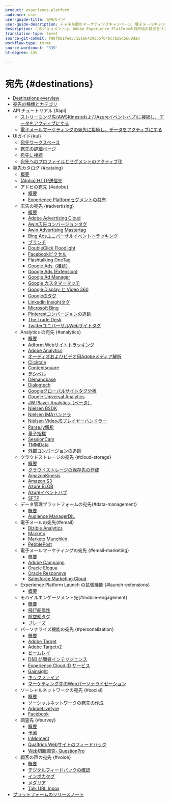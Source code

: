 ```yaml
---
product: experience-platform
audience: user
user-guide-title: 宛先ガイド
user-guide-description: チャネル間のマーケティングキャンペーン、電子メールキャンペーン、ターゲット広告など、様々な用途に使用する既知または不明なデータをアクティブ化します。
description: このドキュメントは、Adobe Experience Platformの目的地の目次をリストします
translation-type: tm+mt
source-git-commit: f98fb81fee57151e6424355f64bccb29c5669dad
workflow-type: tm+mt
source-wordcount: '339'
ht-degree: 43%

---
```



# 宛先 {#destinations}

* [Destinations overview](./home.md)
* [宛先の種類とカテゴリ ](./destination-types.md)
* API チュートリアル {#api}
   * [ストリーミング先(AWSKinesisおよびAzureイベントハブ)に接続し、データをアクティブにする](./api/streaming-destinations.md)
   * [電子メールマーケティングの宛先に接続し、データをアクティブにする](./api/email-marketing.md)
* UIガイド{#ui}
   * [宛先ワークスペース](./ui/destinations-workspace.md)
   * [宛先の詳細ページ](./ui/destination-details-page.md)
   * [宛先に接続](./ui/connect-destination.md)
   * [宛先へのプロファイルとセグメントのアクティブ化](./ui/activate-destinations.md)
* 宛先カタログ {#catalog}
   * [概要](./catalog/overview.md)
   * [ (Alpha) HTTP送信先](./catalog/http-destination.md)
   * アドビの宛先 {#adobe}
      * [概要](./catalog/adobe/overview.md)
      * [Experience Platformセグメントの共有](https://experienceleague.adobe.com/docs/audience-manager/user-guide/implementation-integration-guides/integration-experience-platform/aam-aep-audience-sharing.html)
   * 広告の宛先 {#advertising}
      * [概要](./catalog/advertising/overview.md)
      * [Adobe Advertising Cloud](./catalog/advertising/adobe-advertising-cloud.md)
      * [Awin広告コンバージョンタグ](./catalog/advertising/awin-conversiontag.md)
      * [Awin Advertising Mastertag](./catalog/advertising/awin-mastertag.md)
      * [Bing Adsユニバーサルイベントトラッキング](./catalog/advertising/bing-ads.md)
      * [ブランチ](./catalog/advertising/branch.md)
      * [DoubleClick Floodlight](./catalog/advertising/doubleclick-floodlight.md)
      * [Facebookピクセル](./catalog/advertising/facebook-pixel.md)
      * [Flashtalking OneTag](./catalog/advertising/flashtalking.md)
      * [Google Ads（接続）](./catalog/advertising/google-ads-destination.md)
      * [Google Ads (Extension)](./catalog/advertising/google-ads-extension.md)
      * [Google Ad Manager](./catalog/advertising/google-ad-manager.md)
      * [Google カスタマーマッチ](./catalog/advertising/google-customer-match.md)
      * [Google Display と Video 360](./catalog/advertising/google-dv360.md)
      * [Googleのタグ](./catalog/advertising/gtag-advertising.md)
      * [LinkedIn Insightタグ](./catalog/advertising/linkedin.md)
      * [Microsoft Bing](./catalog/advertising/bing.md)
      * [Pinterestコンバージョンの追跡](./catalog/advertising/pinterest.md)
      * [The Trade Desk](./catalog/advertising/tradedesk.md)
      * [TwitterユニバーサルWebサイトタグ](./catalog/advertising/twitter-uwt.md)
   * Analytics の宛先 {#analytics}
      * [概要](./catalog/analytics/overview.md)
      * [Adform Webサイトトラッキング](./catalog/analytics/adform.md)
      * [Adobe Analytics](./catalog/analytics/adobe-analytics.md)
      * [オーディオおよびビデオ用Adobeメディア解析](./catalog/analytics/adobe-video-analytics.md)
      * [Clicktale](./catalog/analytics/clicktale.md)
      * [Contentsquare](./catalog/analytics/contentsquare.md)
      * [デシベル](./catalog/analytics/decibel.md)
      * [Demandbase](./catalog/analytics/demandbase.md)
      * [Dialogtech](./catalog/analytics/dialogtech.md)
      * [Googleグローバルサイトタグ分析](./catalog/analytics/gtag-analytics.md)
      * [Google Universal Analytics](./catalog/analytics/google-universal-analytics.md)
      * [JW Player Analytics（ベータ）](./catalog/analytics/jw-player-analytics.md)
      * [Nielsen BSDK](./catalog/analytics/nielsen-bsdk.md)
      * [Nielsen IMAハンドラ](./catalog/analytics/nielsen-ima.md)
      * [Nielsen VideoJSプレイヤーハンドラー](./catalog/analytics/nielsen-videojs.md)
      * [Parse.ly解析](./catalog/analytics/parsely.md)
      * [量子指標](./catalog/analytics/quantum-metric.md)
      * [SessionCam](./catalog/analytics/sessioncam.md)
      * [TMMData](./catalog/analytics/tmmdata.md)
      * [外部コンバージョンの追跡](./catalog/analytics/yext.md)
   * クラウドストレージの宛先 {#cloud-storage}
      * [概要](./catalog/cloud-storage/overview.md)
      * [クラウドストレージの保存先の作成](./catalog/cloud-storage/workflow.md)
      * [AmazonKinesis](./catalog/cloud-storage/amazon-kinesis.md)
      * [Amazon S3](./catalog/cloud-storage/amazon-s3.md)
      * [Azure BLOB](./catalog/cloud-storage/azure-blob.md)
      * [Azureイベントハブ](./catalog/cloud-storage/azure-event-hubs.md)
      * [SFTP](./catalog/cloud-storage/sftp.md)
   * データ管理プラットフォームの宛先{#data-management}
      * [概要](./catalog/data-management/overview.md)
      * [Audience ManagerDIL](./catalog/data-management/aam-dil-extension.md)
   * 電子メールの宛先{#email}
      * [Bizible Analytics](./catalog/email/bizible.md)
      * [Marketo](./catalog/email/marketo.md)
      * [Marketo Munchkin](./catalog/email/marketo-munchkin.md)
      * [PebblePost](./catalog/email/pebblepost.md)
   * 電子メールマーケティングの宛先 {#email-marketing}
      * [概要](./catalog/email-marketing/overview.md)
      * [Adobe Campaign](./catalog/email-marketing/adobe-campaign.md)
      * [Oracle Eloqua](./catalog/email-marketing/oracle-eloqua.md)
      * [Oracle Responsys](./catalog/email-marketing/oracle-responsys.md)
      * [Salesforce Marketing Cloud](./catalog/email-marketing/salesforce-marketing-cloud.md)
   * Experience Platform Launch の拡張機能 {#launch-extensions}
      * [概要](./catalog/launch-extensions/overview.md)
   * モバイルエンゲージメント先{#mobile-engagement}
      * [概要](./catalog/mobile-engagement/overview.md)
      * [飛行船属性](./catalog/mobile-engagement/airship-attributes.md)
      * [航空船タグ](./catalog/mobile-engagement/airship-tags.md)
      * [ブレーズ](./catalog/mobile-engagement/braze.md)
   * パーソナライズ機能の宛先 {#personalization}
      * [概要](./catalog/personalization/overview.md)
      * [Adobe Target](./catalog/personalization/adobe-target.md)
      * [Adobe Targetv2](./catalog/personalization/adobe-target-v2.md)
      * [ビームレイ](./catalog/personalization/beemray.md)
      * [D&amp;B 訪問者インテリジェンス](./catalog/personalization/dnb.md)
      * [Experience Cloud ID サービス](./catalog/personalization/adobe-ecid.md)
      * [Gainsight](./catalog/personalization/gainsight.md)
      * [キックファイア](./catalog/personalization/kickfire.md)
      * [マーケティング先のWebパーソナライゼーション](./catalog/personalization/marketo-web-personalization.md)
   * ソーシャルネットワークの宛先 {#social}
      * [概要](./catalog/social/overview.md)
      * [ソーシャルネットワークの宛先の作成](./catalog/social/workflow.md)
      * [AdobeLivefyre](./catalog/social/adobe-livefyre.md)
      * [Facebook](./catalog/social/facebook.md)
   * 調査先 {#survey}
      * [概要](./catalog/survey/overview.md)
      * [予測](./catalog/survey/foresee.md)
      * [InMoment](./catalog/survey/inmoment.md)
      * [Qualtrics Webサイトのフィードバック](./catalog/survey/qualtrics.md)
      * [Web切断調査- QuestionPro](./catalog/survey/web-intercept-surveys.md)
   * 顧客の声の宛先 {#voice}
      * [概要](./catalog/voice/overview.md)
      * [デジタルフィードバックの確認](./catalog/voice/confirmit-digital-feedback.md)
      * [インボカタグ](./catalog/voice/invoca.md)
      * [メダリア](./catalog/voice/medallia.md)
      * [Talk URL Inbox](./catalog/voice/talkurl.md)
* [プラットフォームのリリースノート](https://docs.adobe.com/content/help/ja-JP/experience-platform/release-notes/latest.html)